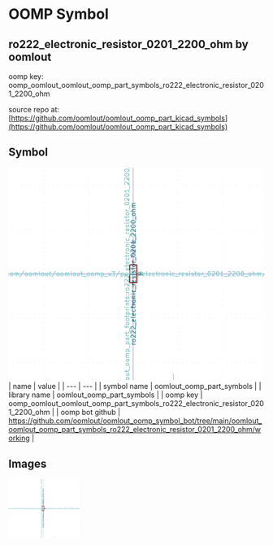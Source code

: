 # OOMP Symbol  
## ro222_electronic_resistor_0201_2200_ohm  by oomlout  
  
oomp key: oomp_oomlout_oomlout_oomp_part_symbols_ro222_electronic_resistor_0201_2200_ohm  
  
source repo at: [https://github.com/oomlout/oomlout_oomp_part_kicad_symbols](https://github.com/oomlout/oomlout_oomp_part_kicad_symbols)  
## Symbol  
  
[![working.png](working_600.png)](working.png)  
| name | value | 
| --- | --- | 
| symbol name | oomlout_oomp_part_symbols | 
| library name | oomlout_oomp_part_symbols | 
| oomp key | oomp_oomlout_oomlout_oomp_part_symbols_ro222_electronic_resistor_0201_2200_ohm | 
| oomp bot github | https://github.com/oomlout/oomlout_oomp_symbol_bot/tree/main/oomlout_oomlout_oomp_part_symbols_ro222_electronic_resistor_0201_2200_ohm/working | 
## Images  
  
[![working.png](working_140.png)](working.png)  
